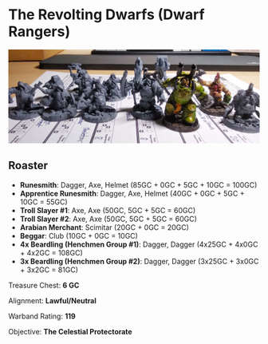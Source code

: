 # The Revolting Dwarfs (Dwarf Rangers)

![phoenix warband](diary-20181214-1.jpg)

## Roaster

* **Runesmith**: Dagger, Axe, Helmet (85GC + 0GC + 5GC + 10GC = 100GC)
* **Apprentice Runesmith**: Dagger, Axe, Helmet (40GC + 0GC + 5GC + 10GC = 55GC)
* **Troll Slayer #1**: Axe, Axe (50GC, 5GC + 5GC = 60GC)
* **Troll Slayer #2**: Axe, Axe (50GC, 5GC + 5GC = 60GC)
* **Arabian Merchant**: Scimitar (20GC + 0GC = 20GC)
* **Beggar**: Club (10GC + 0GC = 10GC)
* **4x Beardling (Henchmen Group #1)**: Dagger, Dagger (4x25GC + 4x0GC + 4x2GC = 108GC)
* **3x Beardling (Henchmen Group #2)**: Dagger, Dagger (3x25GC + 3x0GC + 3x2GC = 81GC)

Treasure Chest: **6 GC**

Alignment: **Lawful/Neutral**

Warband Rating: **119**

Objective: **The Celestial Protectorate**
